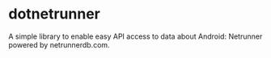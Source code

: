 # dotnetrunner
A simple library to enable easy API access to data about Android: Netrunner powered by netrunnerdb.com.
